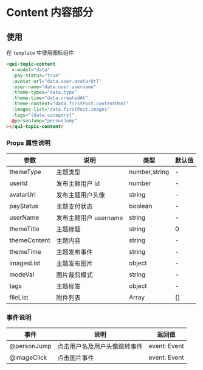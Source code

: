 # Content 内容部分

## 使用

在 `template` 中使用图标组件

```html
<qui-topic-content
  v-model="data"
  :pay-status="true"
  :avatar-url="data.user.avatarUrl"
  :user-name="data.user.username"
  :theme-types="data.type"
  :theme-time="data.createdAt"
  :theme-content="data.firstPost.contentHtml"
  :images-list="data.firstPost.images"
  :tags="[data.category]"
  @personJump="personJump"
></qui-topic-content>
```

### Props 属性说明

| 参数         | 说明                  | 类型          | 默认值 |
| ------------ | --------------------- | ------------- | ------ |
| themeType    | 主题类型              | number,string | -      |
| userId       | 发布主题用户 Id       | number        | -      |
| avatarUrl    | 发布主题用户头像      | string        | -      |
| payStatus    | 主题支付状态          | boolean       | -      |
| userName     | 发布主题用户 username | string        | -      |
| themeTitle   | 主题标题              | string        | 0      |
| themeContent | 主题内容              | string        | -      |
| themeTime    | 主题发布事件          | string        | -      |
| imagesList   | 主题发布图片          | object        | -      |
| modeVal      | 图片裁剪模式          | string        | -      |
| tags         | 主题标签              | object        | -      |
| fileList     | 附件列表              | Array        | []     |

### 事件说明

| 事件        | 说明                         | 返回值       |
| ----------- | ---------------------------- | ------------ |
| @personJump | 点击用户名及用户头像跳转事件 | event: Event |
| @imageClick | 点击图片事件                 | event: Event |
